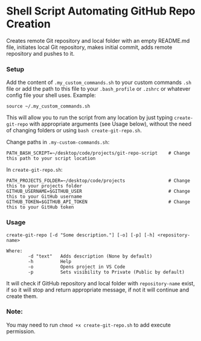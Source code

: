 # Shell Script Automating GitHub Repo Creation

Creates remote Git repository and local folder with an empty README.md file, initiates local Git repository, makes initial commit, adds remote repository and pushes to it.

### Setup
Add the content of `.my_custom_commands.sh` to your custom commands `.sh` file or add the path to this file to your `.bash_profile` or `.zshrc` or whatever config file your shell uses. Example:
```
source ~/.my_custom_commands.sh
```
This will allow you to run the script from any location by just typing `create-git-repo` with appropriate arguments (see Usage below), without the need of changing folders or using `bash create-git-repo.sh`.

Change paths in `.my-custom-commands.sh`:
```
PATH_BASH_SCRIPT=~/desktop/code/projects/git-repo-script    # Change this path to your script location
```

In `create-git-repo.sh`:
```
PATH_PROJECTS_FOLDER=~/desktop/code/projects                # Change this to your projects folder
GITHUB_USERNAME=$GITHUB_USER                                # Change this to your GitHub username
GITHUB_TOKEN=$GITHUB_API_TOKEN                              # Change this to your GitHub token
```

### Usage
```
create-git-repo [-d "Some description."] [-o] [-p] [-h] <repository-name>

Where:
        -d "text"   Adds description (None by default)
        -h          Help
        -o          Opens project in VS Code
        -p          Sets visibility to Private (Public by default)
```
It will check if GitHub repository and local folder with `repository-name` exist, if so it will stop and return appropriate message, if not it will continue and create them.
### Note:
You may need to run `chmod +x create-git-repo.sh` to add execute permission.